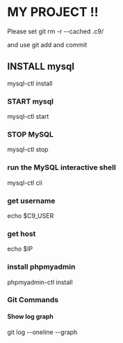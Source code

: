 # MY PROJECT !!

Please set
git rm -r --cached .c9/

and use git add and commit

## INSTALL mysql

mysql-ctl install
### START mysql
mysql-ctl start
### STOP MySQL
mysql-ctl stop
### run the MySQL interactive shell
mysql-ctl cli
### get username
echo $C9_USER
### get host
echo $IP
### install phpmyadmin
phpmyadmin-ctl install
### Git Commands
#### Show log graph
git log --oneline --graph
